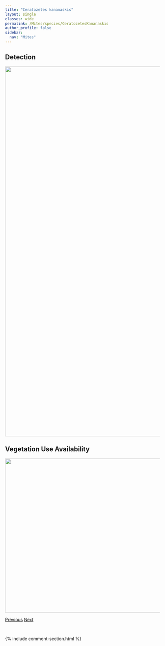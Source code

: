 ```yaml
---
title: "Ceratozetes kananaskis"
layout: single
classes: wide
permalink: /Mites/species/CeratozetesKananaskis
author_profile: false
sidebar:
  nav: "Mites"
---
```


<h2>Detection</h2>

<a href="https://drive.google.com/uc?export=view&id=1LVMu9vYDG9c8pz8lJAD3uFPF6NYweURk">
<img src="https://drive.google.com/uc?export=view&id=1LVMu9vYDG9c8pz8lJAD3uFPF6NYweURk" height = "1200" width = "800">
</a>


<h2>Vegetation Use Availability</h2>

<a href="https://drive.google.com/uc?export=view&id=1p4LnxjYRPVGCwFyqcMDYnsHXcvbcq0b5">
<img src="https://drive.google.com/uc?export=view&id=1p4LnxjYRPVGCwFyqcMDYnsHXcvbcq0b5" height = "500" width = "1000">
</a>


<a href="/DevelopmentWebsite/Mites/species/CeratozetesGracilis" class="pagination--pager" title="Ceratozetes gracilis">Previous</a> <a href="/DevelopmentWebsite/Mites/species/CeratozetesMediocris" class="pagination--pager" title="Ceratozetes mediocris">Next</a>

<p>&nbsp;</p>

{% include comment-section.html %}
